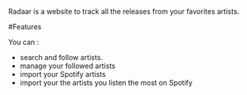 Radaar is a website to track all the releases from your favorites artists. 

#Features

You can : 
- search and follow artists.
- manage your followed artists
- import your Spotify artists
- import your the artists you listen the most on Spotify
